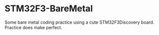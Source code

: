 # STM32F3-BareMetal
Some bare metal coding practice using a cute STM32F3Discovery board. Practice does make perfect.
